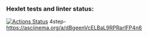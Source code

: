 ### Hexlet tests and linter status:
[![Actions Status](https://github.com/Viacheslav161/python-project-50/actions/workflows/hexlet-check.yml/badge.svg)](https://github.com/Viacheslav161/python-project-50/actions)
4step-
https://asciinema.org/a/dBgeenVcELBaL9RPRarlFP4n6
